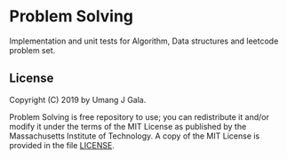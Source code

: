 # Problem Solving

Implementation and unit tests for Algorithm, Data structures and leetcode problem set.

## License
Copyright (C) 2019 by Umang J Gala.

Problem Solving is free repository to use; you can redistribute it and/or modify
it under the terms of the MIT License as published by the Massachusetts
Institute of Technology. A copy of the MIT License is provided in the file
[LICENSE](LICENSE).